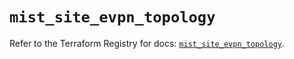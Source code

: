 # `mist_site_evpn_topology`

Refer to the Terraform Registry for docs: [`mist_site_evpn_topology`](https://registry.terraform.io/providers/juniper/mist/0.6.0/docs/resources/site_evpn_topology).
